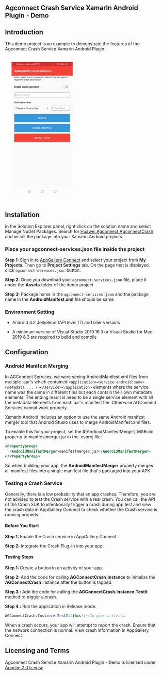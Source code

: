 ## Agconnect Crash Service Xamarin Android Plugin - Demo

##  Introduction

This demo project is an example to demonstrate the features of the Agconnect Crash Service Xamarin Android Plugin.

<img src="../.docs/mainPageAndroid.jpg" width = 40% height = 40% style="margin:1.5em">

## Installation

In the Solution Explorer panel, right click on the solution name and select Manage NuGet Packages. Search for [Huawei.Agconnect.AgconnectCrash](https://www.nuget.org/packages/Huawei.Agconnect.AgconnectCrash) and install the package into your Xamarin.Android projects.

### Place your agconnect-services.json file inside the project

**Step 1:** Sign in to [AppGallery Connect](https://developer.huawei.com/consumer/en/service/josp/agc/index.html) and select your project from **My Projects**. 
Then go to **Project Settings** tab. On the page that is displayed, click `agconnect-services.json` button.

**Step 2:** Once you download your `agconnect-services.json` file, place it under the **Assets** folder of the demo project.

**Step 3:** Package name in the `agconnect-services.json` and the package name in the **AndroidManifest.xml** file should be same

### Environment Setting

- Android 4.2 JellyBean (API level 17) and later versions

- A minimum version of Visual Studio 2019 16.3 or Visual Studio for Mac 2019 8.3 are required to build and compile

## Configuration

### Android Manifest Merging

In AGConnect Services, we were seeing AndroidManifest.xml files from multiple .aar's which contained ```<application><service android:name><metadata ... /></service></application>``` elements where the service name was the same in different files but each contain their own metadata elements. The ending result is need to be a single service element with all the metadata elements from each aar's manifest file. Otherwise AGConnect Services cannot work properly.

Xamarin.Android includes an option to use the same Android manifest merger tool that Android Studio uses to merge AndroidManifest.xml files. 

To enable this for your project, set the $(AndroidManifestMerger) MSBuild property to manifestmerger.jar in the .csproj file:

```xml
<PropertyGroup>
  <AndroidManifestMerger>manifestmerger.jar</AndroidManifestMerger>
</PropertyGroup>
```

So when building your app, the  **AndroidManifestMerger** property  merges all manifest files into a single manifest file that's packaged into your APK.

### Testing a Crash Service

Generally, there is a low probability that an app crashes. Therefore, you are not advised to test the Crash service with a real crash. You can call the API of the Crash SDK to intentionally trigger a crash during app test and view the crash data in AppGallery Connect to check whether the Crash service is running properly.

#### Before You Start

**Step 1:** Enable the Crash service in AppGallery Connect.

**Step 2:** Integrate the Crash Plug-in into your app.

#### Testing Steps

**Step 1:** Create a button in an activity of your app. 

**Step 2:** Add the code for calling **AGConnectCrash.Instance** to initialize the **AGConnectCrash** instance after the button is tapped.

**Step 3.:** Add the code for calling the **AGConnectCrash.Instance.TestIt** method to trigger a crash.

**Step 4.:** Run the application in Release mode.

```csharp
AGConnectCrash.Instance.TestIt(this);//In your activity.
```

When a crash occurs, your app will attempt to report the crash. Ensure that the network connection is normal. View crash information in AppGallery Connect.

## Licensing and Terms

Agconnect Crash Service Xamarin Android Plugin - Demo is licensed under [Apache 2.0 license](LICENSE)